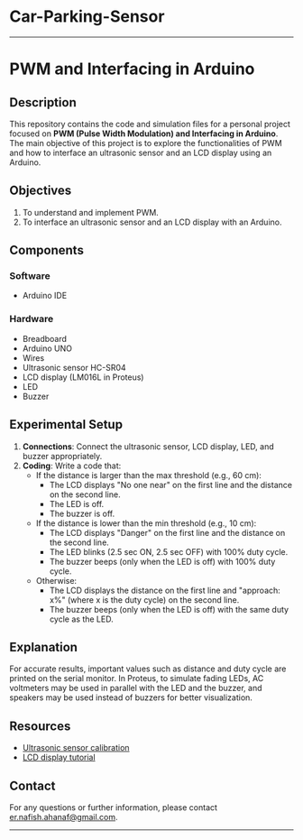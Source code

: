 # Car-Parking-Sensor

---

# PWM and Interfacing in Arduino

## Description

This repository contains the code and simulation files for a personal project focused on **PWM (Pulse Width Modulation) and Interfacing in Arduino**. The main objective of this project is to explore the functionalities of PWM and how to interface an ultrasonic sensor and an LCD display using an Arduino.

## Objectives

1. To understand and implement PWM.
2. To interface an ultrasonic sensor and an LCD display with an Arduino.

## Components

### Software
- Arduino IDE

### Hardware
- Breadboard
- Arduino UNO
- Wires
- Ultrasonic sensor HC-SR04
- LCD display (LM016L in Proteus)
- LED
- Buzzer

## Experimental Setup

1. **Connections**: Connect the ultrasonic sensor, LCD display, LED, and buzzer appropriately.
2. **Coding**: Write a code that:
   - If the distance is larger than the max threshold (e.g., 60 cm):
     - The LCD displays "No one near" on the first line and the distance on the second line.
     - The LED is off.
     - The buzzer is off.
   - If the distance is lower than the min threshold (e.g., 10 cm):
     - The LCD displays "Danger" on the first line and the distance on the second line.
     - The LED blinks (2.5 sec ON, 2.5 sec OFF) with 100% duty cycle.
     - The buzzer beeps (only when the LED is off) with 100% duty cycle.
   - Otherwise:
     - The LCD displays the distance on the first line and "approach: x%" (where x is the duty cycle) on the second line.
     - The buzzer beeps (only when the LED is off) with the same duty cycle as the LED.

## Explanation

For accurate results, important values such as distance and duty cycle are printed on the serial monitor. In Proteus, to simulate fading LEDs, AC voltmeters may be used in parallel with the LED and the buzzer, and speakers may be used instead of buzzers for better visualization.

## Resources

- [Ultrasonic sensor calibration](https://projecthub.arduino.cc/panagorko/next-level-ultrasonic-sensor-df5768)
- [LCD display tutorial](https://www.makerguides.com/character-lcd-arduino-tutorial/)

## Contact

For any questions or further information, please contact [er.nafish.ahanaf@gmail.com](mailto:er.nafish.ahanaf@gmail.com).

---
